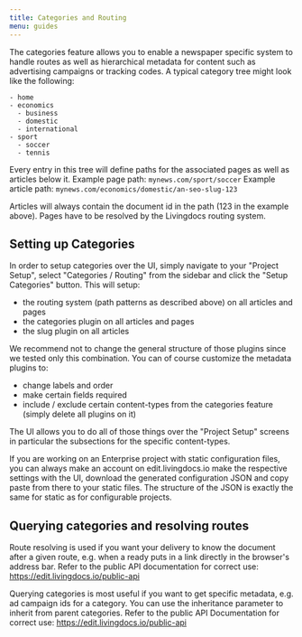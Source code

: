 ```yaml
---
title: Categories and Routing
menu: guides
---
```


The categories feature allows you to enable a newspaper specific system to handle routes as well as hierarchical metadata for content such as advertising campaigns or tracking codes.
A typical category tree might look like the following:
```
- home
- economics
  - business
  - domestic
  - international
- sport
  - soccer
  - tennis
```

Every entry in this tree will define paths for the associated pages as well as articles below it.
Example page path: `mynews.com/sport/soccer`
Example article path: `mynews.com/economics/domestic/an-seo-slug-123`

Articles will always contain the document id in the path (123 in the example above).
Pages have to be resolved by the Livingdocs routing system.

## Setting up Categories

In order to setup categories over the UI, simply navigate to your "Project Setup", select
"Categories / Routing" from the sidebar and click the "Setup Categories" button.
This will setup:
- the routing system (path patterns as described above) on all articles and pages
- the categories plugin on all articles and pages
- the slug plugin on all articles

We recommend not to change the general structure of those plugins since we tested only this
combination. You can of course customize the metadata plugins to:
- change labels and order
- make certain fields required
- include / exclude certain content-types from the categories feature (simply delete all plugins on it)

The UI allows you to do all of those things over the "Project Setup" screens in particular the subsections
for the specific content-types.

If you are working on an Enterprise project with static configuration files, you can always make an
account on edit.livingdocs.io make the respective settings with the UI, download the generated configuration JSON
and copy paste from there to your static files. The structure of the JSON is exactly the same for static as for
configurable projects.

## Querying categories and resolving routes

Route resolving is used if you want your delivery to know the document after a given route, e.g. when a ready puts in
a link directly in the browser's address bar. Refer to the public API documentation for correct use: https://edit.livingdocs.io/public-api

Querying categories is most useful if you want to get specific metadata, e.g. ad campaign ids for a category.
You can use the inheritance parameter to inherit from parent categories. Refer to the public API Documentation
for correct use: https://edit.livingdocs.io/public-api
